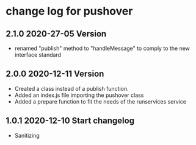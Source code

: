 # change log for pushover

## 2.1.0 2020-27-05 Version

- renamed "publish" method to "handleMessage" to comply to the new interface standard

## 2.0.0 2020-12-11 Version

- Created a class instead of a publish function.
- Added an index.js file importing the pushover class
- Added a prepare function to fit the needs of the runservices service

## 1.0.1 2020-12-10 Start changelog

- Sanitizing
